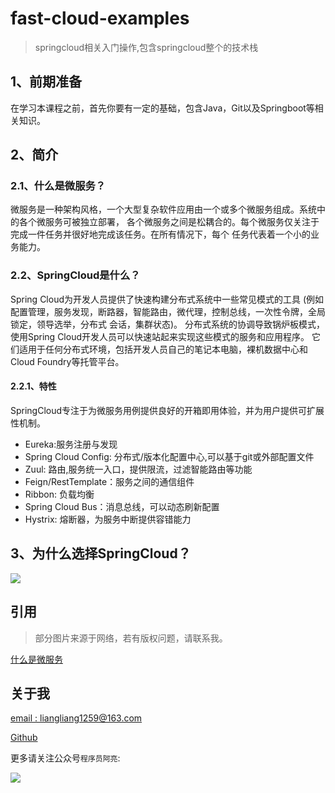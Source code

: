# fast-cloud-examples
> springcloud相关入门操作,包含springcloud整个的技术栈
## 1、前期准备
在学习本课程之前，首先你要有一定的基础，包含Java，Git以及Springboot等相关知识。


## 2、简介

### 2.1、什么是微服务？
微服务是一种架构风格，一个大型复杂软件应用由一个或多个微服务组成。系统中的各个微服务可被独立部署，
各个微服务之间是松耦合的。每个微服务仅关注于完成一件任务并很好地完成该任务。在所有情况下，每个
任务代表着一个小的业务能力。


### 2.2、SpringCloud是什么？
Spring Cloud为开发人员提供了快速构建分布式系统中一些常见模式的工具
(例如配置管理，服务发现，断路器，智能路由，微代理，控制总线，一次性令牌，全局锁定，领导选举，分布式 会话，集群状态)。
分布式系统的协调导致锅炉板模式，使用Spring Cloud开发人员可以快速站起来实现这些模式的服务和应用程序。
它们适用于任何分布式环境，包括开发人员自己的笔记本电脑，裸机数据中心和Cloud Foundry等托管平台。
#### 2.2.1、特性
SpringCloud专注于为微服务用例提供良好的开箱即用体验，并为用户提供可扩展性机制。
* Eureka:服务注册与发现
* Spring Cloud Config: 分布式/版本化配置中心,可以基于git或外部配置文件
* Zuul: 路由,服务统一入口，提供限流，过滤智能路由等功能
* Feign/RestTemplate：服务之间的通信组件
* Ribbon: 负载均衡
* Spring Cloud Bus：消息总线，可以动态刷新配置
* Hystrix: 熔断器，为服务中断提供容错能力

## 3、为什么选择SpringCloud？

![](http://ww4.sinaimg.cn/large/006tNc79ly1g4w7357595j30u00q2gnm.jpg)





## 引用
> 部分图片来源于网络，若有版权问题，请联系我。
  
[什么是微服务](https://www.ibm.com/developerworks/community/blogs/3302cc3b-074e-44da-90b1-5055f1dc0d9c/entry/%E8%A7%A3%E6%9E%90%E5%BE%AE%E6%9C%8D%E5%8A%A1%E6%9E%B6%E6%9E%84_%E4%B8%80_%E4%BB%80%E4%B9%88%E6%98%AF%E5%BE%AE%E6%9C%8D%E5%8A%A1?lang=en)



## 关于我
[email : liangliang1259@163.com](liangliang1259@163.com)

[Github](https://github.com/liangliang1259/fast-cloud-examples)

更多请关注公众号`程序员阿亮`:

![](http://ww2.sinaimg.cn/large/006tNc79ly1g4w6hiwyomj30d00cymxh.jpg)
